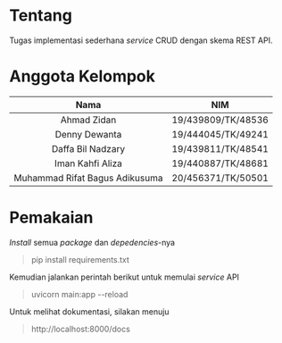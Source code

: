 # Tentang
Tugas implementasi sederhana *service* CRUD dengan skema REST API.

# Anggota Kelompok
| Nama | NIM |
| :----------------: | :--------------: |
| Ahmad Zidan | 19/439809/TK/48536 |
| Denny Dewanta | 19/444045/TK/49241  |
| Daffa Bil Nadzary | 19/439811/TK/48541  |
| Iman Kahfi Aliza | 19/440887/TK/48681  |
| Muhammad Rifat Bagus Adikusuma | 20/456371/TK/50501  |

# Pemakaian
*Install* semua *package* dan *depedencies*-nya
> pip install requirements.txt

Kemudian jalankan perintah berikut untuk memulai *service* API
> uvicorn main:app --reload

Untuk melihat dokumentasi, silakan menuju
>  http://localhost:8000/docs
